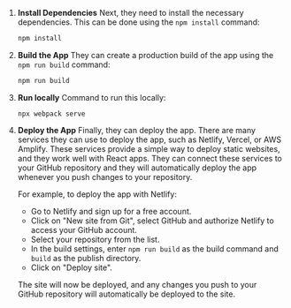 1. **Install Dependencies**
    Next, they need to install the necessary dependencies. This can be done using the `npm install` command:
    ```bash
    npm install
    ```
    
2. **Build the App**
    They can create a production build of the app using the `npm run build` command:
    ```bash
    npm run build    
    ```

3. **Run locally**
   Command to run this locally:    
   ```
   npx webpack serve  

   ```

4. **Deploy the App**
    Finally, they can deploy the app. There are many services they can use to deploy the app, such as Netlify, Vercel, or AWS Amplify. These services provide a simple way to deploy static websites, and they work well with React apps. They can connect these services to your GitHub repository and they will automatically deploy the app whenever you push changes to your repository.

    For example, to deploy the app with Netlify:
    - Go to Netlify and sign up for a free account.
    - Click on "New site from Git", select GitHub and authorize Netlify to access your GitHub account.
    - Select your repository from the list.
    - In the build settings, enter `npm run build` as the build command and `build` as the publish directory.
    - Click on "Deploy site".

    The site will now be deployed, and any changes you push to your GitHub repository will automatically be deployed to the site.
